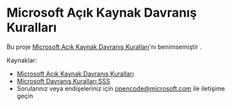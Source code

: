 # Microsoft Açık Kaynak Davranış Kuralları

Bu proje [Microsoft Açık Kaynak Davranış Kuralları](https://opensource.microsoft.com/codeofconduct/)'nı benimsemiştir .

Kaynaklar:

- [Microsoft Açık Kaynak Davranış Kuralları](https://opensource.microsoft.com/codeofconduct/)
- [Microsoft Davranış Kuralları SSS](https://opensource.microsoft.com/codeofconduct/faq/)
- Sorularınız veya endişeleriniz için [opencode@microsoft.com](mailto:opencode@microsoft.com) ile iletişime geçin